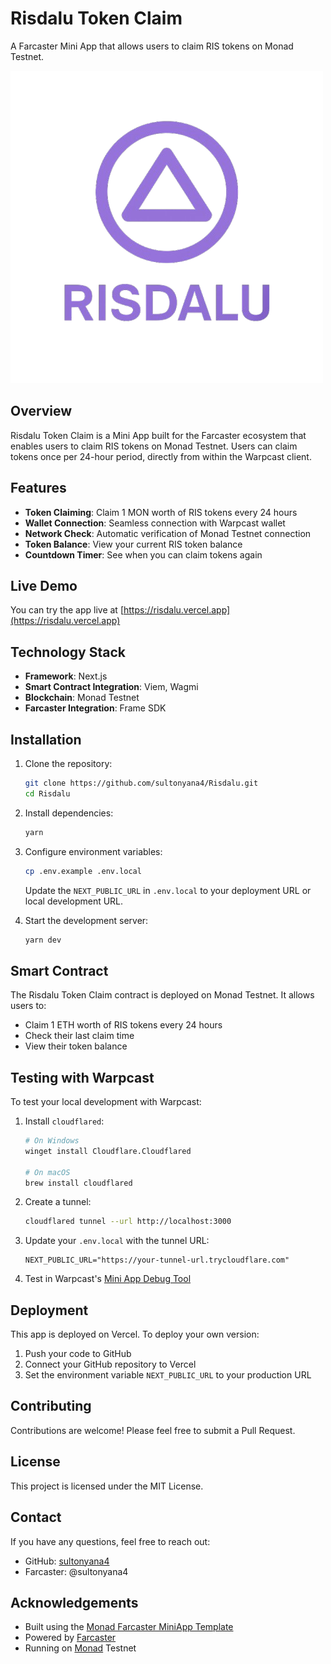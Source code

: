 # Risdalu Token Claim

A Farcaster Mini App that allows users to claim RIS tokens on Monad Testnet.

![Risdalu Logo](public/images/icon.png)

## Overview

Risdalu Token Claim is a Mini App built for the Farcaster ecosystem that enables users to claim RIS tokens on Monad Testnet. Users can claim tokens once per 24-hour period, directly from within the Warpcast client.

## Features

- **Token Claiming**: Claim 1 MON worth of RIS tokens every 24 hours
- **Wallet Connection**: Seamless connection with Warpcast wallet
- **Network Check**: Automatic verification of Monad Testnet connection
- **Token Balance**: View your current RIS token balance
- **Countdown Timer**: See when you can claim tokens again

## Live Demo

You can try the app live at [https://risdalu.vercel.app](https://risdalu.vercel.app)

## Technology Stack

- **Framework**: Next.js
- **Smart Contract Integration**: Viem, Wagmi
- **Blockchain**: Monad Testnet
- **Farcaster Integration**: Frame SDK

## Installation

1. Clone the repository:
   ```bash
   git clone https://github.com/sultonyana4/Risdalu.git
   cd Risdalu
   ```

2. Install dependencies:
   ```bash
   yarn
   ```

3. Configure environment variables:
   ```bash
   cp .env.example .env.local
   ```
   Update the `NEXT_PUBLIC_URL` in `.env.local` to your deployment URL or local development URL.

4. Start the development server:
   ```bash
   yarn dev
   ```

## Smart Contract

The Risdalu Token Claim contract is deployed on Monad Testnet. It allows users to:
- Claim 1 ETH worth of RIS tokens every 24 hours
- Check their last claim time
- View their token balance

## Testing with Warpcast

To test your local development with Warpcast:

1. Install `cloudflared`:
   ```bash
   # On Windows
   winget install Cloudflare.Cloudflared
   
   # On macOS
   brew install cloudflared
   ```

2. Create a tunnel:
   ```bash
   cloudflared tunnel --url http://localhost:3000
   ```

3. Update your `.env.local` with the tunnel URL:
   ```
   NEXT_PUBLIC_URL="https://your-tunnel-url.trycloudflare.com"
   ```

4. Test in Warpcast's [Mini App Debug Tool](https://warpcast.com/~/developers/mini-apps/embed)

## Deployment

This app is deployed on Vercel. To deploy your own version:

1. Push your code to GitHub
2. Connect your GitHub repository to Vercel
3. Set the environment variable `NEXT_PUBLIC_URL` to your production URL

## Contributing

Contributions are welcome! Please feel free to submit a Pull Request.

## License

This project is licensed under the MIT License.

## Contact

If you have any questions, feel free to reach out:
- GitHub: [sultonyana4](https://github.com/sultonyana4)
- Farcaster: @sultonyana4

## Acknowledgements

- Built using the [Monad Farcaster MiniApp Template](https://github.com/monad-developers/monad-miniapp-template)
- Powered by [Farcaster](https://www.farcaster.xyz/)
- Running on [Monad](https://www.monad.xyz/) Testnet
